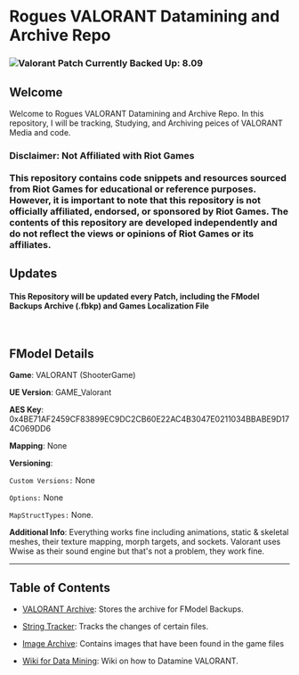 # Rogues VALORANT Datamining and Archive Repo

### ![Valorant Patch Currently Backed Up: 8.09](https://badgen.net/static/VALORANT%20Patch%20Currently%20Backed%20Up/9.04/?color=red)

## Welcome

Welcome to Rogues VALORANT Datamining and Archive Repo. In this repository, I will be tracking, Studying, and Archiving peices of VALORANT Media and code.

<h3>
Disclaimer: Not Affiliated with Riot Games
<br>
<br>
This repository contains code snippets and resources sourced from Riot Games for educational or reference purposes. However, it is important to note that this repository is not officially affiliated, endorsed, or sponsored by Riot Games. The contents of this repository are developed independently and do not reflect the views or opinions of Riot Games or its affiliates.
</h3>

## Updates

#### This Repository will be updated every Patch, including the FModel Backups Archive (.fbkp) and Games Localization File

<br/>

## FModel Details

**Game**: VALORANT (ShooterGame)

**UE Version**: GAME_Valorant

**AES Key**: 0x4BE71AF2459CF83899EC9DC2CB60E22AC4B3047E0211034BBABE9D174C069DD6

**Mapping**: None

**Versioning**:

`Custom Versions:` None

`Options:` None

`MapStructTypes:` None.

**Additional Info**: Everything works fine including animations, static & skeletal meshes, their texture mapping, morph targets, and sockets. Valorant uses Wwise as their sound engine but that's not a problem, they work fine.

---

## Table of Contents

- [VALORANT Archive](./FModel%20Backups/README.md): Stores the archive for FModel Backups.

- [String Tracker](./String%20Tracker/README.md): Tracks the changes of certain files.

- [Image Archive](./Image%20Archive/README.md): Contains images that have been found in the game files

- [Wiki for Data Mining](./Wiki/README.md): Wiki on how to Datamine VALORANT.
